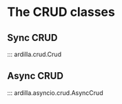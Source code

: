 # The CRUD classes

## Sync CRUD
::: ardilla.crud.Crud

## Async CRUD
::: ardilla.asyncio.crud.AsyncCrud